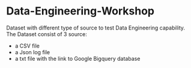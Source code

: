 # Data-Engineering-Workshop
Dataset with different type of source to test Data Engineering capability.
The Dataset consist of 3 source:
- a CSV file
- a Json log file
- a txt file with the link to Google Bigquery database
